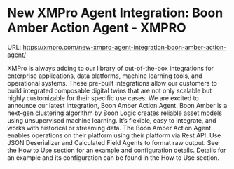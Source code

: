 # New XMPro Agent Integration: Boon Amber Action Agent - XMPRO

URL: https://xmpro.com/new-xmpro-agent-integration-boon-amber-action-agent/

XMPro is always adding to our library of out-of-the-box integrations for enterprise applications, data platforms, machine learning tools, and operational systems. These pre-built integrations allow our customers to build integrated composable digital twins that are not only scalable but highly customizable for their specific use cases.
We are excited to announce our latest integration, Boon Amber Action Agent.
Boon Amber is a next-gen clustering algorithm by Boon Logic creates reliable asset models using unsupervised machine learning. It’s flexible, easy to integrate, and works with historical or streaming data.​
The Boon Amber Action Agent enables operations on their platform using their platform via Rest API. Use JSON Deserializer and Calculated Field Agents to format raw output. See the How to Use section for an example and configuration details.
Details for an example and its configuration can be found in the How to Use section.